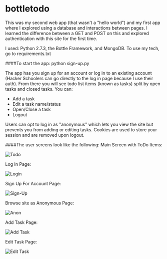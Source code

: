 bottletodo
==========

This was my second web app (that wasn't a "hello world") and my first app where I explored using a database and interactions between pages. I learned the difference between a GET and POST on this and explored authentication with this site for the first time. 

I used: Python 2.7.3, the Bottle Framework, and MongoDB. To use my tech, go to
    requirements.txt

####To start the app:
    python sign-up.py

The app has you sign up for an account or log in to an existing account (Hacker Schoolers can go directly to the log in page because I use their auth). From there you will see todo list items (known as tasks) split by open tasks and closed tasks. You can:
* Add a task
* Edit a task name/status
* Open/Close a task
* Logout

Users can opt to log in as "anonymous" which lets you view the site but prevents you from adding or editing tasks. Cookies are used to store your session and are removed upon logout. 

####The user screens look like the following:
Main Screen with ToDo Items:

![Todo](https://github.com/nehalita/bottletodo/blob/master/screenshots/todo.png?raw=true)

Log In Page:

![Login](https://github.com/nehalita/bottletodo/blob/master/screenshots/login.png?raw=true)

Sign Up For Account Page:

![Sign-Up](https://github.com/nehalita/bottletodo/blob/master/screenshots/signup.png?raw=true)

Browse site as Anonymous Page:

![Anon](https://github.com/nehalita/bottletodo/blob/master/screenshots/anon.png?raw=true)

Add Task Page:

![Add Task](https://github.com/nehalita/bottletodo/blob/master/screenshots/anon.png?raw=true)

Edit Task Page:

![Edit Task](https://github.com/nehalita/bottletodo/blob/master/screenshots/anon.png?raw=true)

